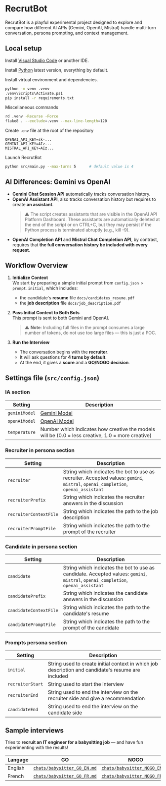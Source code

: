 # RecrutBot

RecrutBot is a playful experimental project designed to explore and compare how different AI APIs (Gemini, OpenAI, Mistral) handle multi-turn conversation, persona prompting, and context management.


## Local setup

Install [Visual Studio Code](https://code.visualstudio.com/) or another IDE.

Install [Python](https://www.python.org/downloads/) latest version, everything by default.

Install virtual environment and dependencies.

```bash
python -m venv .venv
.venv\Scripts\Activate.ps1
pip install -r requirements.txt
```

Miscellaneous commands

```bash
rd .venv -Recurse -Force
flake8 . --exclude=.venv --max-line-length=120
```

Create `.env` file at the root of the repository
```dotenv
OPENAI_API_KEY=sk-...
GEMINI_API_KEY=AIz...
MISTRAL_API_KEY=AIz...
```

Launch RecrutBot

```bash
python src/main.py --max-turns 5      # default value is 4
```

## AI Differences: Gemini vs OpenAI

- **Gemini Chat Session API** automatically tracks conversation history.
- **OpenAI Assistant API**, also tracks conversation history but requires to create **an assistant**.
   > ⚠️ The script creates assistants that are visible in the OpenAI API Platform Dashboard. These assistants are automatically deleted at the end of the script or on CTRL+C, but they may persist if the Python process is terminated abruptly (e.g., kill -9).
- **OpenAI Completion API** and **Mistral Chat Completion API**, by contrast, requires that **the full conversation history be included with every request**.

## Workflow Overview

1. **Initialize Context**  
   We start by preparing a simple initial prompt from `config.json > prompt.initial`, which includes:
   - the candidate's **resume** file `docs/candidates_resume.pdf`
   - the **job description** file `docs/job_description.pdf`


2. **Pass Initial Context to Both Bots**  
   This prompt is sent to both Gemini and OpenAI.

   > ⚠️ **Note**: Including full files in the prompt consumes a large number of tokens, do not use too large files — this is just a POC.


4. **Run the Interview**
   - The conversation begins with the **recruiter**.
   - It will ask questions for **4 turns by default**.
   - At the end, it gives a **score** and a **GO/NOGO decision**.


## Settings file (`src/config.json`)

### IA section

| Setting | Description
|-|-
| `geminiModel`           | [Gemini Model](https://ai.google.dev/gemini-api/docs/models)
| `openAiModel`           | [OpenAI Model](https://platform.openai.com/docs/models)
| `temperature`           | Number which indicates how creative the models will be (0.0 = less creative, 1.0 = more creative)

### Recruiter in persona section

| Setting | Description
|-|-
| `recruiter`             | String which indicates the bot to use as recruiter. Accepted values: `gemini`, `mistral`, `openai_completion`, `openai_assistant`
| `recruiterPrefix`       | String which indicates the recruiter answers in the discussion
| `recruiterContextFile`  | String which indicates the path to the job description
| `recruiterPromptFile`   | String which indicates the path to the prompt of the recruiter

### Candidate in persona section

| Setting | Description
|-|-
| `candidate`             | String which indicates the bot to use as candidate. Accepted values: `gemini`, `mistral`, `openai_completion`, `openai_assistant`
| `candidatePrefix`       | String which indicates the candidate answers in the discussion
| `candidateContextFile`  | String which indicates the path to the candidate's resume
| `candidatePromptFile`   | String which indicates the path to the prompt of the candidate

### Prompts persona section

| Setting | Description
|-|-
| `initial`               | String used to create initial context in which job description and candidate's resume are included
| `recruiterStart`        | String used to start the interview
| `recruiterEnd`          | String used to end the interview on the recruiter side and give a recommendation
| `candidateEnd`          | String used to end the interview on the candidate side


## Sample interviews

Tries to **recruit an IT engineer for a babysitting job** — and have fun experimenting with the results!

| Langage | GO | NOGO
|-|-|-
| English | [`chats/babysitter_GO_EN.md`](./chats/babysitter_GO_EN.md) | [`chats/babysitter_NOGO_EN.md`](./chats/babysitter_NOGO_EN.md)
| French  | [`chats/babysitter_GO_FR.md`](./chats/babysitter_GO_FR.md) | [`chats/babysitter_NOGO_FR.md`](./chats/babysitter_NOGO_FR.md)
